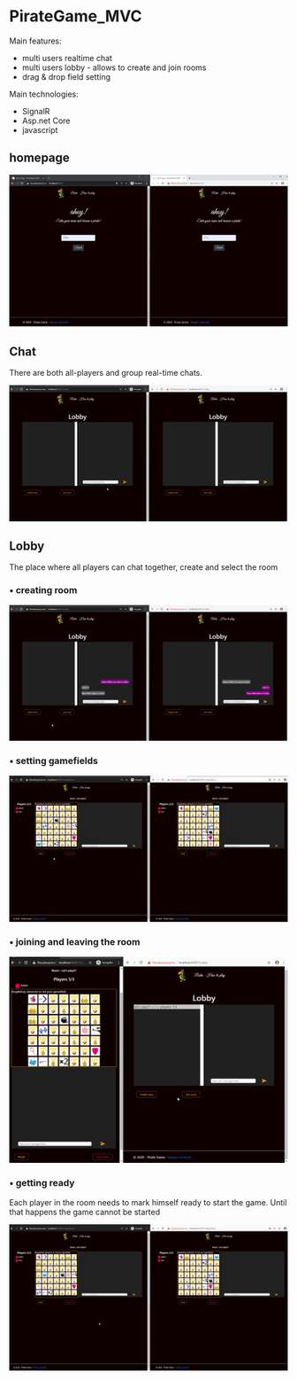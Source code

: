 # PirateGame_MVC
Main features:
 * multi users realtime chat
 * multi users lobby - allows to create and join rooms
 * drag & drop field setting 

 Main technologies:
 * SignalR
 * Asp.net Core
 * javascript

## homepage

 <p></p>
 <img src="homepage.jpg" alt="homepage">  
<br/>

## Chat

<p> There are both all-players and group real-time chats. </p>
<img src="chat.gif" alt="chat example">

## Lobby
<p> The place where all players can chat together, create and select the room </p>

###  &bull; creating room

<p></p>
<img src="createRoom.gif" alt="create room example">

### &bull; setting gamefields

<p></p>
<img src="setGamefield.gif" alt="setting gamefield">

### &bull; joining and leaving the room

<p> </p>
<img src="join&leave.gif" alt="joining and leaving the room">


### &bull; getting ready

<p>Each player in the room needs to mark himself ready to start the game. Until that happens the game cannot be started </p>
<img src="getReady.gif" alt="clicking ready button">





